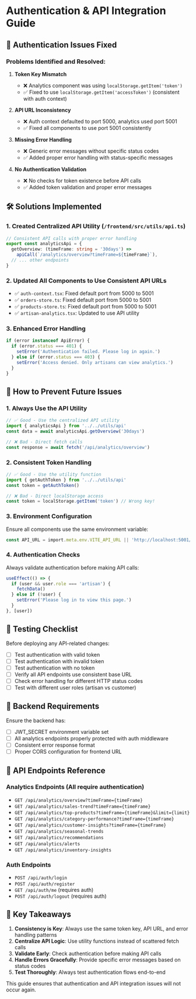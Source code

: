 # Authentication & API Integration Guide

## 🔐 Authentication Issues Fixed

### Problems Identified and Resolved:

1. **Token Key Mismatch**
   - ❌ Analytics component was using `localStorage.getItem('token')`
   - ✅ Fixed to use `localStorage.getItem('accessToken')` (consistent with auth context)

2. **API URL Inconsistency**
   - ❌ Auth context defaulted to port 5000, analytics used port 5001
   - ✅ Fixed all components to use port 5001 consistently

3. **Missing Error Handling**
   - ❌ Generic error messages without specific status codes
   - ✅ Added proper error handling with status-specific messages

4. **No Authentication Validation**
   - ❌ No checks for token existence before API calls
   - ✅ Added token validation and proper error messages

## 🛠️ Solutions Implemented

### 1. Created Centralized API Utility (`/frontend/src/utils/api.ts`)

```typescript
// Consistent API calls with proper error handling
export const analyticsApi = {
  getOverview: (timeFrame: string = '30days') => 
    apiCall(`/analytics/overview?timeFrame=${timeFrame}`),
  // ... other endpoints
}
```

### 2. Updated All Components to Use Consistent API URLs

- ✅ `auth-context.tsx`: Fixed default port from 5000 to 5001
- ✅ `orders-store.ts`: Fixed default port from 5000 to 5001  
- ✅ `products-store.ts`: Fixed default port from 5000 to 5001
- ✅ `artisan-analytics.tsx`: Updated to use API utility

### 3. Enhanced Error Handling

```typescript
if (error instanceof ApiError) {
  if (error.status === 401) {
    setError('Authentication failed. Please log in again.')
  } else if (error.status === 403) {
    setError('Access denied. Only artisans can view analytics.')
  }
}
```

## 🚀 How to Prevent Future Issues

### 1. Always Use the API Utility

```typescript
// ✅ Good - Use the centralized API utility
import { analyticsApi } from '../../utils/api'
const data = await analyticsApi.getOverview('30days')

// ❌ Bad - Direct fetch calls
const response = await fetch('/api/analytics/overview')
```

### 2. Consistent Token Handling

```typescript
// ✅ Good - Use the utility function
import { getAuthToken } from '../../utils/api'
const token = getAuthToken()

// ❌ Bad - Direct localStorage access
const token = localStorage.getItem('token') // Wrong key!
```

### 3. Environment Configuration

Ensure all components use the same environment variable:
```typescript
const API_URL = import.meta.env.VITE_API_URL || 'http://localhost:5001/api'
```

### 4. Authentication Checks

Always validate authentication before making API calls:
```typescript
useEffect(() => {
  if (user && user.role === 'artisan') {
    fetchData()
  } else if (!user) {
    setError('Please log in to view this page.')
  }
}, [user])
```

## 🧪 Testing Checklist

Before deploying any API-related changes:

- [ ] Test authentication with valid token
- [ ] Test authentication with invalid token  
- [ ] Test authentication with no token
- [ ] Verify all API endpoints use consistent base URL
- [ ] Check error handling for different HTTP status codes
- [ ] Test with different user roles (artisan vs customer)

## 🔧 Backend Requirements

Ensure the backend has:
- [ ] JWT_SECRET environment variable set
- [ ] All analytics endpoints properly protected with auth middleware
- [ ] Consistent error response format
- [ ] Proper CORS configuration for frontend URL

## 📝 API Endpoints Reference

### Analytics Endpoints (All require authentication)
- `GET /api/analytics/overview?timeFrame={timeFrame}`
- `GET /api/analytics/sales-trend?timeFrame={timeFrame}`
- `GET /api/analytics/top-products?timeFrame={timeFrame}&limit={limit}`
- `GET /api/analytics/category-performance?timeFrame={timeFrame}`
- `GET /api/analytics/customer-insights?timeFrame={timeFrame}`
- `GET /api/analytics/seasonal-trends`
- `GET /api/analytics/recommendations`
- `GET /api/analytics/alerts`
- `GET /api/analytics/inventory-insights`

### Auth Endpoints
- `POST /api/auth/login`
- `POST /api/auth/register`
- `GET /api/auth/me` (requires auth)
- `POST /api/auth/logout` (requires auth)

## 🎯 Key Takeaways

1. **Consistency is Key**: Always use the same token key, API URL, and error handling patterns
2. **Centralize API Logic**: Use utility functions instead of scattered fetch calls
3. **Validate Early**: Check authentication before making API calls
4. **Handle Errors Gracefully**: Provide specific error messages based on status codes
5. **Test Thoroughly**: Always test authentication flows end-to-end

This guide ensures that authentication and API integration issues will not occur again.
